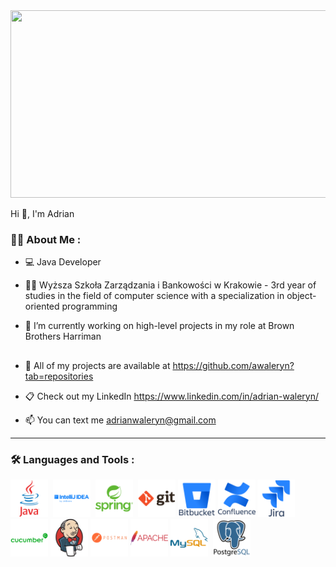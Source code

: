<div align="center">
  <img src="https://media.giphy.com/media/dWesBcTLavkZuG35MI/giphy.gif" width="600" height="300"/>
</div>

Hi 👋, I'm Adrian
### :man_technologist: About Me :
- 💻 Java Developer
 
- 👨‍🎓 Wyższa Szkoła Zarządzania i Bankowości w Krakowie - 3rd year of studies in the field of computer science with a specialization in object-oriented programming

- 🌱 I’m currently working on high-level projects in my role at Brown Brothers Harriman

##
- 🔭 All of my projects are available at https://github.com/awaleryn?tab=repositories

- 📋 Check out my LinkedIn https://www.linkedin.com/in/adrian-waleryn/

- 📫 You can text me adrianwaleryn@gmail.com

---

### :hammer_and_wrench: Languages and Tools :
<div>
  <img src="https://github.com/devicons/devicon/blob/master/icons/java/java-original-wordmark.svg" title="Java" alt="Java" width="60" height="60"/>&nbsp;
  <img src="https://github.com/devicons/devicon/blob/master/icons/intellij/intellij-plain-wordmark.svg" title="Intellij" alt="Intellij" width="60" height="60"/>&nbsp;
  <img src="https://github.com/devicons/devicon/blob/master/icons/spring/spring-original-wordmark.svg" title="Spring" alt="Spring" width="60" height="60"/>&nbsp;
  <img src="https://github.com/devicons/devicon/blob/master/icons/git/git-original-wordmark.svg" title="Git" **alt="Git" width="60" height="60"/>
  <img src="https://github.com/devicons/devicon/blob/master/icons/bitbucket/bitbucket-original-wordmark.svg" title="BitBucket" **alt="BitBucket" width="60" height="60"/>
  <img src="https://github.com/devicons/devicon/blob/master/icons/confluence/confluence-original-wordmark.svg" title="Confluence" **alt="Confluence" width="60" height="60"/>
  <img src="https://github.com/devicons/devicon/blob/master/icons/jira/jira-original-wordmark.svg" title="Jira" **alt="Jira" width="60" height="60"/>
  <img src="https://github.com/devicons/devicon/blob/master/icons/cucumber/cucumber-plain-wordmark.svg" title="Cucumber" **alt="Cucumber" width="60" height="60"/>
  <img src="https://github.com/devicons/devicon/blob/master/icons/jenkins/jenkins-original.svg" title="Jenkins" **alt="Jenkins" width="60" height="60"/>
  <img src="https://github.com/devicons/devicon/blob/master/icons/postman/postman-original-wordmark.svg" title="Postman" **alt="Postman" width="60" height="60"/>
  <img src="https://github.com/devicons/devicon/blob/master/icons/apache/apache-original-wordmark.svg" title="Apache POI" **alt="Apache POI" width="60" height="60"/>
  <img src="https://github.com/devicons/devicon/blob/master/icons/mysql/mysql-original-wordmark.svg" title="MySQL"  alt="MySQL" width="60" height="60"/>&nbsp;
  <img src="https://github.com/devicons/devicon/blob/master/icons/postgresql/postgresql-original-wordmark.svg" title="PostgreSQL" alt="PostgreSQL" width="60" height="60"/>&nbsp;
</div>

<!--
**Polaker/Polaker** is a ✨ _special_ ✨ repository because its `README.md` (this file) appears on your GitHub profile.

Here are some ideas to get you started:

- 🔭 I’m currently working on ...
- 🌱 I’m currently learning ...
- 👯 I’m looking to collaborate on ...
- 🤔 I’m looking for help with ...
- 💬 Ask me about ...
- 📫 How to reach me: ...
- 😄 Pronouns: ...
- ⚡ Fun fact: ...
-->
